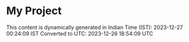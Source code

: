# My Project

This content is dynamically generated in Indian Time (IST): 2023-12-27 00:24:09 IST
Converted to UTC: 2023-12-26 18:54:09 UTC
